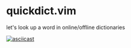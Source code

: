 # quickdict.vim

let's look up a word in online/offline dictionaries

[![asciicast](https://asciinema.org/a/311555.svg)](https://asciinema.org/a/311555)
